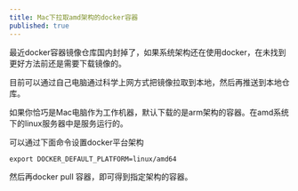 ```yaml
---
title: Mac下拉取amd架构的docker容器
published: true
---
```


最近docker容器镜像仓库国内封掉了，如果系统架构还在使用docker，在未找到更好方法前还是需要下载镜像的。

目前可以通过自己电脑通过科学上网方式把镜像拉取到本地，然后再推送到本地仓库。

如果你恰巧是Mac电脑作为工作机器，默认下载的是arm架构的容器。在amd系统下的linux服务器中是服务运行的。

可以通过下面命令设置docker平台架构

```
export DOCKER_DEFAULT_PLATFORM=linux/amd64
```

然后再docker pull 容器，即可得到指定架构的容器。

